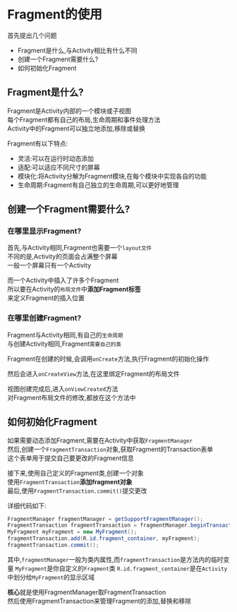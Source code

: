 # Fragment的使用

首先提出几个问题

- Fragment是什么,与Activity相比有什么不同
- 创建一个Fragment需要什么?
- 如何初始化Fragment

## Fragment是什么?

Fragment是Activity内部的一个模块或子视图  
每个Fragment都有自己的布局,生命周期和事件处理方法  
Activity中的Fragment可以独立地添加,移除或替换

Fragment有以下特点:

- 灵活:可以在运行时动态添加
- 适配:可以适应不同尺寸的屏幕
- 模块化:将Activity分解为Fragment模块,在每个模块中实现各自的功能
- 生命周期:Fragment有自己独立的生命周期,可以更好地管理

## 创建一个Fragment需要什么?

### 在哪里显示Fragment?

首先,与Activity相同,Fragment也需要一个`layout文件`   
不同的是,Activity的页面会占满整个屏幕  
一般一个屏幕只有一个Activity

而一个Activity中插入了许多个Fragment  
所以要在Activity的`布局文件`中**添加Fragment标签**  
来定义Fragment的插入位置

### 在哪里创建Fragment?

Fragment与Activity相同,有自己的`生命周期`  
与创建Activity相同,Fragment`需要自己的类`

Fragment在创建的时候,会调用`onCreate`方法,执行Fragment的初始化操作

然后会进入`onCreateView`方法,在这里绑定Fragment的布局文件

视图创建完成后,进入`onViewCreated`方法  
对Fragment布局文件的修改,都放在这个方法中

## 如何初始化Fragment

如果需要动态添加Fragment,需要在Activity中获取`FragmentManager`  
然后,创建一个`FragmentTransaction`对象,获取Fragment的Transaction表单  
这个表单用于提交自己要更改的Fragment信息

接下来,使用自己定义的Fragment类,创建一个对象  
使用`FragmentTransaction`**添加fragment对象**  
最后,使用`FragmentTransaction.commit()`提交更改

详细代码如下:

``` java
FragmentManager fragmentManager = getSupportFragmentManager();
FragmentTransaction fragmentTransaction = fragmentManager.beginTransaction();
MyFragment myFragment = new MyFragment();
fragmentTransaction.add(R.id.fragment_container, myFragment);
fragmentTransaction.commit();
```

其中,`fragmentManager`一般为类内属性,而`fragmentTransaction`是方法内的临时变量
`MyFragment`是你自定义的`Fragment`类
`R.id.fragment_container`是在`Activity`中划分给`MyFragment`的显示区域

**核心**就是使用FragmentManager取FragmentTransaction  
然后使用FragmentTransaction来管理Fragment的添加,替换和移除
